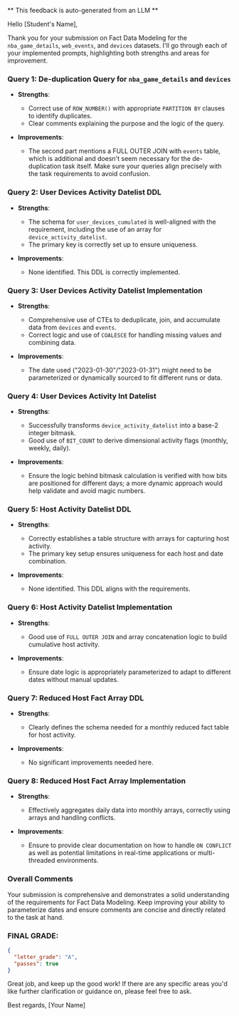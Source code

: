 ** This feedback is auto-generated from an LLM **



Hello [Student's Name],

Thank you for your submission on Fact Data Modeling for the `nba_game_details`, `web_events`, and `devices` datasets. I'll go through each of your implemented prompts, highlighting both strengths and areas for improvement.

### Query 1: De-duplication Query for `nba_game_details` and `devices`
- **Strengths**: 
  - Correct use of `ROW_NUMBER()` with appropriate `PARTITION BY` clauses to identify duplicates.
  - Clear comments explaining the purpose and the logic of the query.
  
- **Improvements**:
  - The second part mentions a FULL OUTER JOIN with `events` table, which is additional and doesn't seem necessary for the de-duplication task itself. Make sure your queries align precisely with the task requirements to avoid confusion.

### Query 2: User Devices Activity Datelist DDL
- **Strengths**:
  - The schema for `user_devices_cumulated` is well-aligned with the requirement, including the use of an array for `device_activity_datelist`.
  - The primary key is correctly set up to ensure uniqueness.
  
- **Improvements**:
  - None identified. This DDL is correctly implemented.

### Query 3: User Devices Activity Datelist Implementation
- **Strengths**:
  - Comprehensive use of CTEs to deduplicate, join, and accumulate data from `devices` and `events`.
  - Correct logic and use of `COALESCE` for handling missing values and combining data.

- **Improvements**:
  - The date used ("2023-01-30"/"2023-01-31") might need to be parameterized or dynamically sourced to fit different runs or data.

### Query 4: User Devices Activity Int Datelist
- **Strengths**:
  - Successfully transforms `device_activity_datelist` into a base-2 integer bitmask.
  - Good use of `BIT_COUNT` to derive dimensional activity flags (monthly, weekly, daily).

- **Improvements**:
  - Ensure the logic behind bitmask calculation is verified with how bits are positioned for different days; a more dynamic approach would help validate and avoid magic numbers.

### Query 5: Host Activity Datelist DDL
- **Strengths**:
  - Correctly establishes a table structure with arrays for capturing host activity.
  - The primary key setup ensures uniqueness for each host and date combination.

- **Improvements**:
  - None identified. This DDL aligns with the requirements.

### Query 6: Host Activity Datelist Implementation
- **Strengths**:
  - Good use of `FULL OUTER JOIN` and array concatenation logic to build cumulative host activity.
  
- **Improvements**:
  - Ensure date logic is appropriately parameterized to adapt to different dates without manual updates.

### Query 7: Reduced Host Fact Array DDL
- **Strengths**:
  - Clearly defines the schema needed for a monthly reduced fact table for host activity.

- **Improvements**:
  - No significant improvements needed here.

### Query 8: Reduced Host Fact Array Implementation
- **Strengths**:
  - Effectively aggregates daily data into monthly arrays, correctly using arrays and handling conflicts.
  
- **Improvements**:
  - Ensure to provide clear documentation on how to handle `ON CONFLICT` as well as potential limitations in real-time applications or multi-threaded environments.

### Overall Comments
Your submission is comprehensive and demonstrates a solid understanding of the requirements for Fact Data Modeling. Keep improving your ability to parameterize dates and ensure comments are concise and directly related to the task at hand. 

### FINAL GRADE:
```json
{
  "letter_grade": "A",
  "passes": true
}
```

Great job, and keep up the good work! If there are any specific areas you'd like further clarification or guidance on, please feel free to ask.

Best regards,
[Your Name]